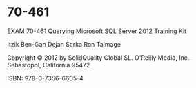 # 70-461

EXAM 70-461 Querying Microsoft SQL Server 2012 Training Kit

Itzik Ben-Gan
Dejan Sarka
Ron  Talmage

Copyright © 2012 by SolidQuality Global SL. O'Reilly Media, Inc. Sebastopol, California 95472

ISBN: 978-0-7356-6605-4